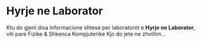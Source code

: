 # Hyrje ne Laborator
Ktu do gjeni disa informacione shtese per laboratoret e **Hyrje ne Laborator**, viti pare Fizike &amp; Shkenca Kompjuterike
Kjo do jete ne zhvillim...
